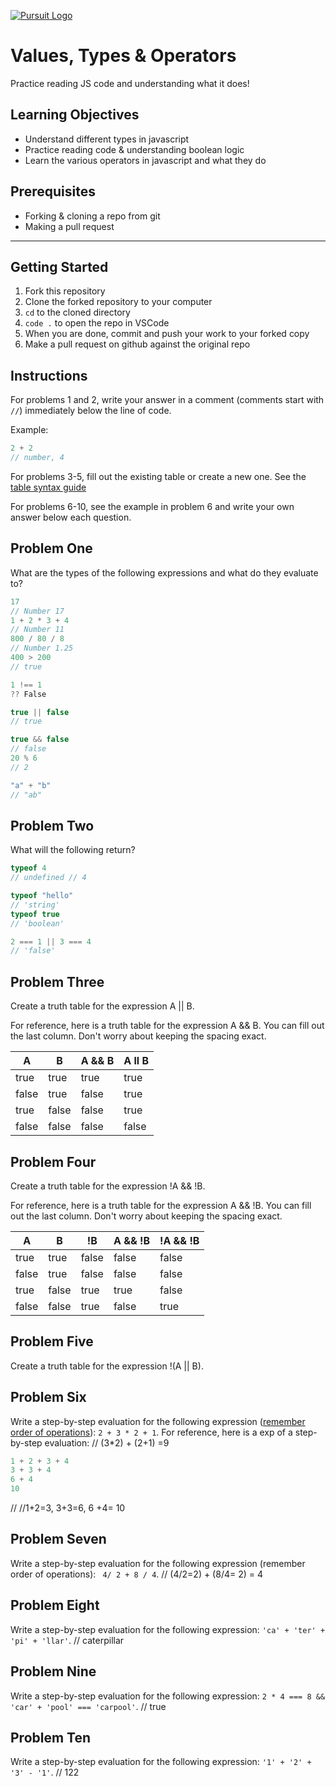 [![Pursuit Logo](https://avatars1.githubusercontent.com/u/5825944?s=200&v=4)](https://pursuit.org)

# Values, Types & Operators

Practice reading JS code and understanding what it does!

## Learning Objectives

- Understand different types in javascript
- Practice reading code & understanding boolean logic
- Learn the various operators in javascript and what they do

## Prerequisites

- Forking & cloning a repo from git
- Making a pull request

---

## Getting Started

1. Fork this repository
1. Clone the forked repository to your computer
1. `cd` to the cloned directory
1. `code .` to open the repo in VSCode
1. When you are done, commit and push your work to your forked copy
1. Make a pull request on github against the original repo

## Instructions

For problems 1 and 2, write your answer in a comment (comments start with `//`) immediately below the line of code.

Example:

```js
2 + 2
// number, 4
```

For problems 3-5, fill out the existing table or create a new one. See the [table syntax guide](https://www.markdownguide.org/extended-syntax#tables)

For problems 6-10, see the example in problem 6 and write your own answer below each question.



## Problem One

What are the types of the following expressions and what do they evaluate to?

```js
17
// Number 17
1 + 2 * 3 + 4
// Number 11
800 / 80 / 8
// Number 1.25
400 > 200
// true

1 !== 1
?? False

true || false
// true

true && false
// false
20 % 6
// 2

"a" + "b"
// "ab"
```

## Problem Two

What will the following return?

```js
typeof 4
// undefined // 4

typeof "hello"
// 'string'
typeof true
// 'boolean'

2 === 1 || 3 === 4
// 'false'
```

## Problem Three

Create a truth table for the expression A || B.

For reference, here is a truth table for the expression A && B. You can fill out the last column. Don't worry about keeping the spacing exact.

| A     | B     | A && B |  A ll B   |
| ----- | ----- | ------ | ---------- |
| true  | true  | true   |  true   |
| false | true  | false  |  true   |
| true  | false | false  |  true   |
| false | false | false  |  false    |

## Problem Four

Create a truth table for the expression !A && !B.

For reference, here is a truth table for the expression A && !B. You can fill out the last column. Don't worry about keeping the spacing exact.

| A     | B     | !B    | A && !B | !A && !B |
| ----- | ----- | ----- | ------- | -------- |
| true  | true  | false | false   |   false  |
| false | true  | false | false   |    false |
| true  | false | true  | true    |   false
| false | false | true  | false   |    true  |

## Problem Five

Create a truth table for the expression !(A || B).

## Problem Six

Write a step-by-step evaluation for the following expression ([remember order of operations](https://www.mathsisfun.com/operation-order-pemdas.html)): `2 + 3 * 2 + 1`.
For reference, here is a exp of a step-by-step evaluation:
// (3*2) + (2+1) =9
```js
1 + 2 + 3 + 4
3 + 3 + 4
6 + 4
10
```
// //1+2=3, 3+3=6, 6 +4= 10
## Problem Seven

Write a step-by-step evaluation for the following expression (remember order of operations): ` 4/ 2 + 8 / 4`.
// (4/2=2) + (8/4= 2) = 4
## Problem Eight

Write a step-by-step evaluation for the following expression: `'ca' + 'ter' + 'pi' + 'llar'`.
// caterpillar
## Problem Nine

Write a step-by-step evaluation for the following expression: `2 * 4 === 8 && 'car' + 'pool' === 'carpool'`.
// true
## Problem Ten

Write a step-by-step evaluation for the following expression: `'1' + '2' + '3' - '1'`.
// 122
